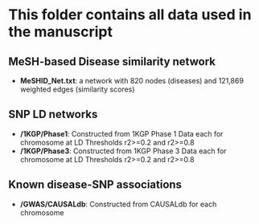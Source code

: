 # This folder contains all data used in the manuscript
## MeSH-based Disease similarity network
- **MeSHID_Net.txt**: a network with 820 nodes (diseases) and 121,869 weighted edges (similarity scores)

## SNP LD networks
- **/1KGP/Phase1**: Constructed from 1KGP Phase 1 Data each for chromosome at LD Thresholds r2>=0.2 and r2>=0.8
- **/1KGP/Phase3**: Constructed from 1KGP Phase 3 Data each for chromosome at LD Thresholds r2>=0.2 and r2>=0.8

## Known disease-SNP associations
- **/GWAS/CAUSALdb**: Constructed from CAUSALdb for each chromosome

